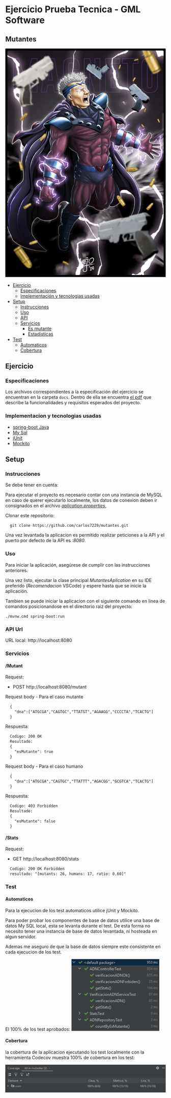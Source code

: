 # Ejercicio Prueba Tecnica - GML Software

## Mutantes
![Magneto_image](docs/magneto-original.webp)


- [Ejercicio](#ejercicio)
    - [Especificaciones](#especificaciones)
    - [Implementación y tecnologias usadas](#implementaci%C3%B3n-y-tecnologias-usadas)
- [Setup](#setup)
    - [Instrucciones](#instrucciones)
    - [Uso](#uso)
    - [API](#api)
    - [Servicios](#servicios)
        - [Es mutante](#es-mutante)
        - [Estadisticas](#estadisticas)
- [Test](#test)
    - [Automaticos](#automaticos)
    - [Cobertura](#cobertura)


## Ejercicio

### Especificaciones

Los archivos correspondientes a la especificación del ejercicio se encuentran en la carpeta `docs`. Dentro de ella
se encuentra [el pdf](./docs/PRUEBA_TECNICA_FULL_STACK.pdf) que describe la funcionalidades y requisitos esperados
del proyecto.

### Implementacion y tecnologias usadas

- [spring-boot Java](https://spring.io/projects/spring-boot)
- [My Sql](https://www.mysql.com)
- [jUnit](http://junit.org/junit5/)
- [Mockito](https://site.mockito.org)

## Setup

### Instrucciones
Se debe tener en cuenta:

Para ejecutar el proyecto es necesario contar con una instancia de MySQL en caso de querer ejecutarlo localmente, los datos de conexion deben ir consignados en el archivo  _[aplication.properties](./src/main/resources/application.properties)_,

Clonar este repositorio: 
```
  git clone https://github.com/carlos7229/mutantes.git
```

Una vez levantada la aplicacion es permitido realizar peticiones a la API y el puerto por defecto de la API es _:8080_.

### Uso

Para iniciar la aplicación, asegúrese de cumplir con las instrucciones anteriores.

Una vez listo, ejecutar la clase principal _MutantesAplication_ en su IDE preferido (_Recomendacion_ VSCode) y espere hasta que se inicie la aplicación.

Tambien se puede iniciar la aplicacion con el siguiente comando en linea de comandos posicionandose en el directorio raiz
del proyecto:
```
./mvnw.cmd spring-boot:run
```

### API Url
URL local: http://localhost:8080

### Servicios
#### /Mutant

Request:
- POST http://localhost:8080/mutant

Request body - Para el caso mutante

```
  {
    "dna":["ATGCGA","CAGTGC","TTATGT","AGAAGG","CCCCTA","TCACTG"]
  }
```

Respuesta:

```
  Codigo: 200 OK
  Resultado:
  {
    "esMutante": true
  }
```
Request body - Para el caso humano

```
  {
    "dna":["ATGCGA","CAGTGC","TTATTT","AGACGG","GCGTCA","TCACTG"]
  }
```

Respuesta:

```
  Codigo: 403 Forbidden
  Resultado:
  {
    "esMutante": false
  }
```

#### /Stats

Request:
- GET http://localhost:8080/stats

```
  Codigo: 200 OK Forbidden
  resultado: "[mutants: 26, humans: 17, ratio: 0.60]"
```

### Test

#### Automaticos

Para la ejecucion de los test automaticos utilice jUnit y Mockito.

Para poder probar los componentes de base de datos utilice una base de datos My SQL local, esta se levanta durante
el test.
De esta forma no necesito tener una instancia de base de datos levantada, ni hosteada en algun servidor.

Ademas me aseguro de que la base de datos siempre este consistente en cada ejecucion de los test.

El 100% de los test aprobados:
![test](./docs/Test.png)


#### Cobertura

la cobertura de la aplicacion ejecutando los test localmente con la herramienta
Codecov muestra 100% de cobertura en los test:

![coverage](./docs/Coverage.png)

